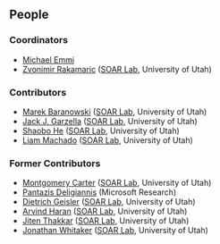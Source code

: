 ## People


### Coordinators

* [Michael Emmi](http://michael-emmi.github.io)
* [Zvonimir Rakamaric](http://www.zvonimir.info) ([SOAR Lab](http://soarlab.org), University of Utah)


### Contributors

* [Marek Baranowski](https://github.com/keram88) ([SOAR Lab](http://soarlab.org), University of Utah)
* [Jack J. Garzella](https://www.linkedin.com/in/jack-j-garzella-7140a716) ([SOAR Lab](http://soarlab.org), University of Utah)
* [Shaobo He](http://www.cs.utah.edu/~shaobo) ([SOAR Lab](http://soarlab.org), University of Utah)
* [Liam Machado](https://github.com/liammachado) ([SOAR Lab](http://soarlab.org), University of Utah)

### Former Contributors

* [Montgomery Carter](http://www.linkedin.com/pub/montgomery-carter/12/a89/512) ([SOAR Lab](http://soarlab.org), University of Utah)
* [Pantazis Deligiannis](http://pdeligia.github.io) (Microsoft Research)
* [Dietrich Geisler](https://github.com/Checkmate50) ([SOAR Lab](http://soarlab.org), University of Utah)
* [Arvind Haran](http://www.cs.utah.edu/~haran) ([SOAR Lab](http://soarlab.org), University of Utah)
* [Jiten Thakkar](http://jiten-thakkar.com) ([SOAR Lab](http://soarlab.org), University of Utah)
* [Jonathan Whitaker](https://www.linkedin.com/in/jonathan-whitaker-5a8b2484) ([SOAR Lab](http://soarlab.org/), University of Utah)

